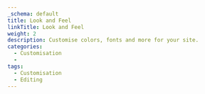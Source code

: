 ```yaml
---
_schema: default
title: Look and Feel
linkTitle: Look and Feel
weight: 2
description: Customise colors, fonts and more for your site.
categories:
  - Customisation
  -
tags:
  - Customisation
  - Editing
---
```

